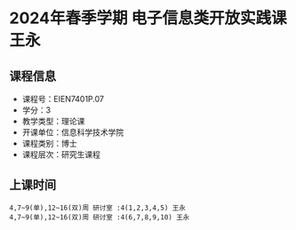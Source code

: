 # 2024年春季学期 电子信息类开放实践课 王永






## 课程信息

- 课程号：EIEN7401P.07
- 学分：3
- 教学类型：理论课
- 开课单位：信息科学技术学院
- 课程类别：博士
- 课程层次：研究生课程

## 上课时间

```
4,7~9(单),12~16(双)周 研讨室 :4(1,2,3,4,5) 王永
4,7~9(单),12~16(双)周 研讨室 :4(6,7,8,9,10) 王永
```

